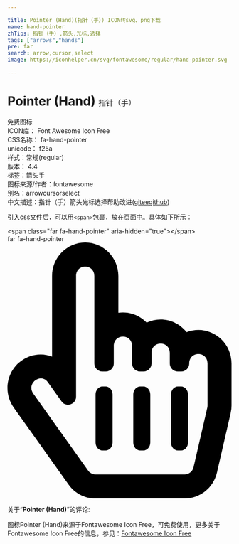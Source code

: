 ```yaml
---

title: Pointer (Hand)(指针（手）) ICON转svg、png下载
name: hand-pointer
zhTips: 指针（手）,箭头,光标,选择
tags: ["arrows","hands"]
pre: far
search: arrow,cursor,select
image: https://iconhelper.cn/svg/fontawesome/regular/hand-pointer.svg

---
```


# Pointer (Hand)  <small style="font-size: 60%;font-weight: 100">指针（手）</small>


<div class="detail-page">
<p>
<span><span class="badge-success badge">免费图标</span> </span>
<br/>
<span>
ICON库：
<span class="badge-secondary badge">Font Awesome Icon Free</span> 
</span>
<br/>
<span>
CSS名称：
<span class="badge-secondary badge">fa-hand-pointer</span> 
</span>
<br/>
<span>
unicode：
<span class="badge-secondary badge">f25a</span> 
<copy-btn content='f25a' btn-title=""></copy-btn>
<copy-btn :content='String.fromCodePoint(parseInt("f25a", 16))' btn-title="复制U"></copy-btn>
</span><br/><span>样式：<span class="badge-light badge">常规(regular)</span></span>
<br/>
<span>
版本：
<span class="badge-secondary badge">4.4</span> 
</span><br/><span>标签：<span class="badge-light badge"><router-link to="/tags/arrows.html">箭头</router-link></span><span class="badge-light badge"><router-link to="/tags/hands.html">手</router-link></span></span>
<br/>
<span>图标来源/作者：<span class="badge-light badge">fontawesome</span></span> 
<br/>
<span>别名：<span class="badge-light badge">arrow</span><span class="badge-light badge">cursor</span><span class="badge-light badge">select</span></span><br/><span class="zh-detail">中文描述：<span class="badge-primary badge">指针（手）</span><span class="badge-primary badge">箭头</span><span class="badge-primary badge">光标</span><span class="badge-primary badge">选择</span><span class="help-link"><span>帮助改进</span>(<a href="https://gitee.com/liuwave/icon-helper/edit/master/json/fontawesome/regular/hand-pointer.json" target="_blank" rel="noopener noreferrer">gitee</a><a href="https://github.com/liuwave/icon-helper/edit/master/json/fontawesome/regular/hand-pointer.json" target="_blank" rel="noopener noreferrer">github</a></span>)</span><br/>
</p>
</div>
<div class="alert alert-dark">
  <i class="far fa-hand-pointer fa-xs"></i>
  <i class="far fa-hand-pointer fa-sm"></i>
  <i class="far fa-hand-pointer fa-lg"></i>
  <i class="far fa-hand-pointer fa-2x"></i>
  <i class="far fa-hand-pointer fa-3x"></i>
  <i class="far fa-hand-pointer fa-5x"></i>
  <i class="far fa-hand-pointer fa-7x"></i>
</div>
<div>
  <p>引入css文件后，可以用<code>&lt;span&gt;</code>包裹，放在页面中。具体如下所示：    
  </p>
  <div class="alert alert-primary" style="font-size: 14px">
    &lt;span class="far fa-hand-pointer" aria-hidden="true"&gt;&lt;/span&gt;
    <copy-btn content='<span class="far fa-hand-pointer" aria-hidden="true"></span>'></copy-btn>
  </div>
  <div class="alert alert-secondary">
    <i class="far fa-hand-pointer"
    style="font-size: 24px"
    aria-hidden="true"></i> far fa-hand-pointer
    <copy-btn content="far fa-hand-pointer" btn-title="复制图标名称"></copy-btn>
  </div>
</div>
<div id="svg" class="svg-wrap">
<svg xmlns="http://www.w3.org/2000/svg" viewBox="0 0 448 512"><path d="M358.182 179.361c-19.493-24.768-52.679-31.945-79.872-19.098-15.127-15.687-36.182-22.487-56.595-19.629V67c0-36.944-29.736-67-66.286-67S89.143 30.056 89.143 67v161.129c-19.909-7.41-43.272-5.094-62.083 8.872-29.355 21.795-35.793 63.333-14.55 93.152l109.699 154.001C134.632 501.59 154.741 512 176 512h178.286c30.802 0 57.574-21.5 64.557-51.797l27.429-118.999A67.873 67.873 0 0 0 448 326v-84c0-46.844-46.625-79.273-89.818-62.639zM80.985 279.697l27.126 38.079c8.995 12.626 29.031 6.287 29.031-9.283V67c0-25.12 36.571-25.16 36.571 0v175c0 8.836 7.163 16 16 16h6.857c8.837 0 16-7.164 16-16v-35c0-25.12 36.571-25.16 36.571 0v35c0 8.836 7.163 16 16 16H272c8.837 0 16-7.164 16-16v-21c0-25.12 36.571-25.16 36.571 0v21c0 8.836 7.163 16 16 16h6.857c8.837 0 16-7.164 16-16 0-25.121 36.571-25.16 36.571 0v84c0 1.488-.169 2.977-.502 4.423l-27.43 119.001c-1.978 8.582-9.29 14.576-17.782 14.576H176c-5.769 0-11.263-2.878-14.697-7.697l-109.712-154c-14.406-20.223 14.994-42.818 29.394-22.606zM176.143 400v-96c0-8.837 6.268-16 14-16h6c7.732 0 14 7.163 14 16v96c0 8.837-6.268 16-14 16h-6c-7.733 0-14-7.163-14-16zm75.428 0v-96c0-8.837 6.268-16 14-16h6c7.732 0 14 7.163 14 16v96c0 8.837-6.268 16-14 16h-6c-7.732 0-14-7.163-14-16zM327 400v-96c0-8.837 6.268-16 14-16h6c7.732 0 14 7.163 14 16v96c0 8.837-6.268 16-14 16h-6c-7.732 0-14-7.163-14-16z"/></svg>
</div>
<detail full-name='fa-hand-pointer'></detail>
<div class="icon-detail__container">
<p>关于“<b>Pointer (Hand)</b>”的评论:</p>
</div>
<Vssue title="关于“Pointer (Hand)”的评论" />    
<div><p>图标Pointer (Hand)来源于Fontawesome Icon Free，可免费使用，更多关于  Fontawesome Icon Free的信息，参见：<a target="_blank" href="https://iconhelper.cn/fontawesome.html">Fontawesome Icon Free</a>
</p></div>
